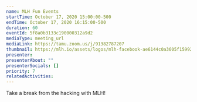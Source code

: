 ```yaml
---
name: MLH Fun Events
startTime: October 17, 2020 15:00:00-500
endTime: October 17, 2020 16:15:00-500
duration: 60
eventId: 5f8a0b3133c190000312a9d2
mediaType: meeting_url
mediaLink: https://tamu.zoom.us/j/91382787207
thumbnail: https://mlh.io/assets/logos/mlh-facebook-ae6144c0a3605f15992ee2970616db8d.jpg
presenter:
presenterAbout: ""
presenterSocials: []
priority: 7
relatedActivities:
---
```


Take a break from the hacking with MLH!
